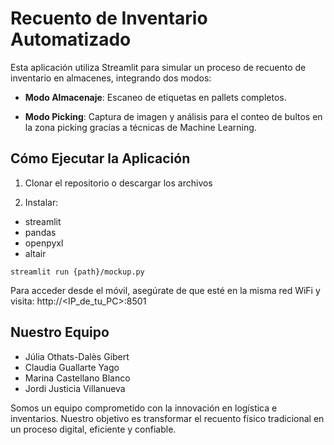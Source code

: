 # Recuento de Inventario Automatizado
Esta aplicación utiliza Streamlit para simular un proceso de recuento de inventario en almacenes, integrando dos modos:

- **Modo Almacenaje**: Escaneo de etiquetas en pallets completos.

- **Modo Picking**: Captura de imagen y análisis para el conteo de bultos en la zona picking gracias a técnicas de Machine Learning.

## Cómo Ejecutar la Aplicación
1) Clonar el repositorio o descargar los archivos

2) Instalar:

- streamlit
- pandas
- openpyxl 
- altair

`streamlit run {path}/mockup.py`

Para acceder desde el móvil, asegúrate de que esté en la misma red WiFi y visita:
http://<IP_de_tu_PC>:8501

## Nuestro Equipo
- Júlia Othats-Dalès Gibert
- Claudia Guallarte Yago
- Marina Castellano Blanco
- Jordi Justicia Villanueva

Somos un equipo comprometido con la innovación en logística e inventarios. Nuestro objetivo es transformar el recuento físico tradicional en un proceso digital, eficiente y confiable.